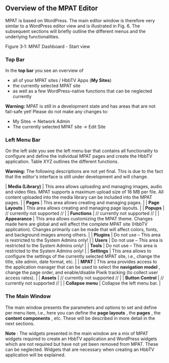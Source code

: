 ## Overview of the MPAT Editor ##

MPAT is based on WordPress. The main editor window is therefore very similar to a WordPress editor view and is illustrated in Fig. 6. The subsequent sections will briefly outline the different menus and the underlying functionalities.



Figure 3‑1: MPAT Dashboard - Start view


### Top Bar ###

In the **top bar** you see an overview of 

+ all of your MPAT sites / HbbTV Apps (**My Sites**)
+ the currently selected MPAT site 
+ as well as a few WordPress-native functions that can be neglected currently

**Warning:** MPAT is still in a development state and has areas that are not fail-safe yet! Please do not make any changes to:

- My Sites -> Network Admin
- The currently selected MPAT site -> Edit Site


### Left Menu Bar ###

On the left side you see the left menu bar that contains all functionality to configure and define the individual MPAT pages and create the HbbTV application. Table XYZ outlines the different functions.

**Warning:** The following descriptions are not yet final. This is due to the fact that the editor's interface is still under development and will change.

| **Media (Library)** 	| This area allows uploading and managing images, audio and video files.
MPAT supports a maximum upload size of 16 MB per file. All content uploaded into the media library can be included into the MPAT pages. |
| **Pages** 			| This area allows creating and managing pages. |
| **Page Layouts** 		| This area allows creating and managing page layouts. |
| **Popups** 			| // currently not supported // |
| **Functions** 		| // currently not supported // |
| **Appearance** 		| This area allows customizing the MPAT theme. Changes made here are global and will affect the complete MPAT site (HbbTV application). Changes primarily can be made that will affect colors, fonts, and background images among others. |
| **Plugins** 			| Do not use – This area is restricted to the System Admins only! |
| **Users** 			| Do not use – This area is restricted to the System Admins only! |
| **Tools** 			| Do not use – This area is restricted to the System Admins only! |
| **Settings** 			| This area allows to configure the settings of the currently selected MPAT site, i.e., change the title, site admin, date format, etc. |
| **MPAT** 				| This area provides access to the application manager that can be used to select the **navigation model** , change the page order, and enable/disable Piwik tracking (to collect user access rates). |
| **Assets** 			| // currently not supported // |
| **Button Control** 	| // currently not supported // |
| **Collapse menu** 	| Collapse the left menu bar. |

### The Main Window ###

The main window presents the parameters and options to set and define per menu item, i.e., here you can define the **page layouts** , the **pages** , the **content components** , etc. These will be described in more detail in the next sections.

**Note** : The widgets presented in the main window are a mix of MPAT widgets required to create an HbbTV application and WordPress widgets which are not required but have not yet been removed from MPAT. These can be neglected. Widgets that are necessary when creating an HbbTV application will be explained.

